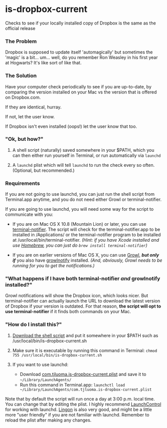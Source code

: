 is-dropbox-current
==================

Checks to see if your locally installed copy of Dropbox is the same as the official release

### The Problem ###

Dropbox is supposed to update itself 'automagically' but sometimes the 'magic' is a bit… um… well, do you remember Ron Weasley in his first year at Hogwarts? It's like sort of like that.

### The Solution ###

Have your computer check periodically to see if you are up-to-date, by comparing the version installed on your Mac vs the version that is offered on Dropbox.com.

If they are identical, hurray.

If not, let the user know.

If Dropbox isn't even installed (oops!) let the user know that too.

### "Ok, but how?" ###

1.	A shell script (naturally) saved somewhere in your $PATH, which you can then either run yourself in Terminal, or run automatically via `launchd`

2.	A `launchd` plist which will tell `launchd` to run the check every so often. (Optional, but recommended.)

### Requirements ###

If you are not going to use launchd, you can just run the shell script from Terminal.app anytime, and you do not need either Growl or terminal-notifier.

If you are going to use launchd, you will need some way for the script to communicate with you: 

* If you are on Mac OS X 10.8 (Mountain Lion) or later, you can use [terminal-notifier][1]. The script will check for the terminal-notifier.app to be installed in /Applications/ or the terminal-notifier program to be installed at /usr/local/bin/terminal-notifier. *(Hint: if you have Xcode installed and use [Homebrew](http://mxcl.github.com/homebrew/), you can just do `brew install terminal-notifier`)*

* If you are on earlier versions of Mac OS X, you can use [Growl], ***but only if*** you also have [growlnotify] installed. *(And, obviously, Growl needs to be running for you to get the notifications.)*

### "What happens if I have both terminal-notifier *and* growlnotify installed?" ###

Growl notifications will show the Dropbox icon, which looks nicer. But terminal-notifier can actually launch the URL to download the latest version of Dropbox if your version is outdated. For that reason, **the script will opt to use terminal-notifier** if it finds both commands on your Mac.

### "How do I install this?" ###

1. [Download the shell script][3] and put it somewhere in your $PATH such as /usr/local/bin/is-dropbox-current.sh 

2. Make sure it is executable by running this command in Terminal: `chmod 755 /usr/local/bin/is-dropbox-current.sh`

3. If you want to use launchd:
	* Download [com.tjluoma.is-dropbox-current.plist][3] and save it to `~/Library/LaunchAgents/`
	* Run this command in Terminal.app: `launchctl load ~/Library/LaunchAgents/com.tjluoma.is-dropbox-current.plist`

Note that by default the script will run once a day at 3:00 p.m. local time. You can change that by editing the plist. I highly recommend [LaunchControl][2] for working with launchd. [Lingon] is also very good, and might be a little more "user friendly" if you are not familiar with launchd. Remember to reload the plist after making any changes.


[Lingon]: http://www.peterborgapps.com/lingon/

[growlnotify]: http://growl.info/downloads

[Growl]: https://itunes.apple.com/app/growl/id467939042

[1]: https://github.com/alloy/terminal-notifier

[2]: http://www.soma-zone.com/LaunchControl/

[3]: https://raw.github.com/tjluoma/is-dropbox-current/master/com.tjluoma.is-dropbox-current.plist

[4]: https://raw.github.com/tjluoma/is-dropbox-current/master/is-dropbox-current.sh